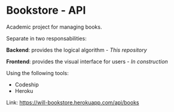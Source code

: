 # Bookstore - API

Academic project for managing books. 

Separate in two responsabilities: 

**Backend**: provides the logical algorithm - *This repository*

**Frontend**: provides the visual interface for users - *In construction*

Using the following tools:
* Codeship
* Heroku

Link: https://will-bookstore.herokuapp.com/api/books
